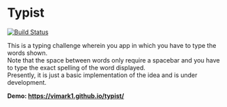 # Typist

[![Build Status](https://travis-ci.com/vimark1/typist.svg?branch=master)](https://travis-ci.com/vimark1/typist)

This is a typing  challenge wherein you app in which you have to type the words shown.  
Note that the space between words only require a spacebar and you have to type the exact spelling of the word displayed.  
Presently, it is just a basic implementation of the idea and is under development.

**Demo: https://vimark1.github.io/typist/**
